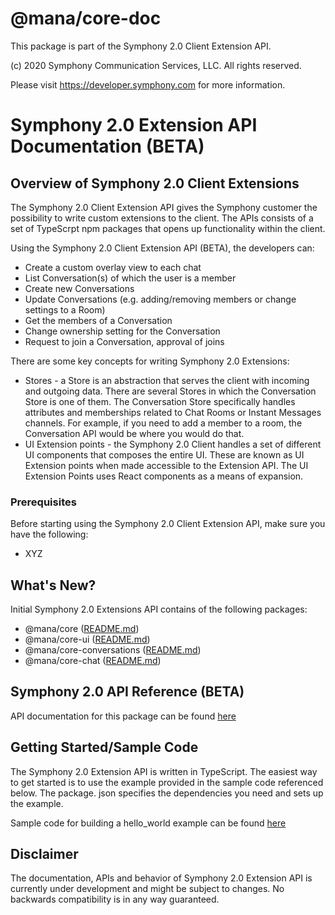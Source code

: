 # @mana/core-doc
 
This package is part of the Symphony 2.0 Client Extension API.
 
(c) 2020 Symphony Communication Services, LLC. All rights reserved.
 
Please visit https://developer.symphony.com for more information.
 
# Symphony 2.0 Extension API Documentation (BETA)
 
 
 
 
 
## Overview of Symphony 2.0 Client Extensions
 
The Symphony 2.0 Client Extension API gives the Symphony customer the possibility to write custom extensions to the client. The APIs consists of a set of TypeScrpt npm packages that opens up functionality within the client.

Using the Symphony 2.0 Client Extension API (BETA), the developers can:

* Create a custom overlay view to each chat
* List Conversation(s) of which the user is a member
* Create new Conversations
* Update Conversations (e.g. adding/removing members or change settings to a Room)
* Get the members of a Conversation
* Change ownership setting for the Conversation
* Request to join a Conversation, approval of joins


There are some key concepts for writing Symphony 2.0 Extensions:
 
* Stores - a Store is an abstraction that serves the client with incoming and outgoing data. There are several Stores in which the Conversation Store is one of them. The Conversation Store specifically handles attributes and memberships related to Chat Rooms or Instant Messages channels. For example, if you need to add a member to a room, the Conversation API would be where you would do that.
* UI Extension points - the Symphony 2.0 Client handles a set of different UI components that composes the entire UI. These are known as UI Extension points when made accessible to the Extension API. The UI Extension Points uses React components as a means of expansion.
 
 
### Prerequisites
 
 Before starting using the Symphony 2.0 Client Extension API, make sure you have the following:

 * XYZ

## What's New?
 
Initial Symphony 2.0 Extensions API contains of the following packages:
 
* @mana/core ([README.md](../core/README.md))
* @mana/core-ui ([README.md](../core-ui/README.md))
* @mana/core-conversations ([README.md](../core-conversations/README.md))
* @mana/core-chat ([README.md](../core-chat/README.md))
 
## Symphony 2.0 API Reference (BETA)
 
API documentation for this package can be found [here](doc/index.md)

 
## Getting Started/Sample Code

The Symphony 2.0 Extension API is written in TypeScript.
The easiest way to get started is to use the example provided in the sample code referenced below. The package. json specifies the dependencies you need and sets up the example.
 
Sample code for building a hello_world example can be found [here](../../client/extensionLib/examples/hello-world/README.md)
 
## Disclaimer
The documentation, APIs and behavior of Symphony 2.0 Extension API is currently under development and might be subject to changes. No backwards compatibility is in any way guaranteed.
 

